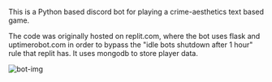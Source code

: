 This is a Python based discord bot for playing a crime-aesthetics text based game.

The code was originally hosted on replit.com, where the bot uses flask and uptimerobot.com in order to bypass the "idle bots shutdown after 1 hour" rule that replit has. It uses mongodb to store player data.

![bot-img](https://i.imgur.com/zCrzHnd.png)
